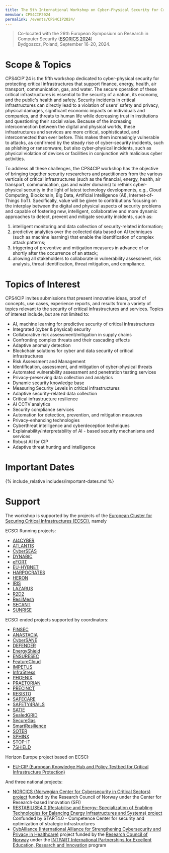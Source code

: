 ```yaml
---
title: The 5th International Workshop on Cyber-Physical Security for Critical Infrastructures Protection (CPS4CIP 2024)
menubar: CPS4CIP2024
permalink: /events/CPS4CIP2024/
---
```


<blockquote>
  Co-located with the 29th European Symposium on Research in Computer Security (<a href="https://esorics2024.org/">ESORICS 2024</a>)<br />
  Bydgoszcz, Poland, September 16-20, 2024.
</blockquote>

# Scope & Topics
CPS4CIP'24 is the fifth workshop dedicated to cyber-physical security for protecting critical infrastructures that support finance, energy, health, air transport, communication, gas, and water. The secure operation of these critical infrastructures is essential to the security of a nation, its economy, and the public's health and safety. Security incidents in critical infrastructures can directly lead to a violation of users’ safety and privacy, physical damages, significant economic impacts on individuals and companies, and threats to human life while decreasing trust in institutions and questioning their social value. Because of the increasing interconnection between the digital and physical worlds, these infrastructures and services are more critical, sophisticated, and interconnected than ever before. This makes them increasingly vulnerable to attacks, as confirmed by the steady rise of cyber-security incidents, such as phishing or ransomware, but also cyber-physical incidents, such as physical violation of devices or facilities in conjunction with malicious cyber activities.

To address all these challenges, the CPS4CIP workshop has the objective of bringing together security researchers and practitioners from the various verticals of critical infrastructures (such as the financial, energy, health, air transport, communication, gas and water domains) to rethink cyber-
physical security in the light of latest technology developments, e.g., Cloud Computing, Blockchain, Big Data, Artificial Intelligence (AI), Internet-of-Things (IoT). Specifically, value will be given to contributions focusing on the interplay between the digital and physical aspects of security problems and capable of fostering new, intelligent, collaborative and more dynamic approaches to detect, prevent and mitigate security incidents, such as:

1. intelligent monitoring and data collection of security-related information;
1. predictive analytics over the collected data based on AI techniques (such as machine learning) that enable the identification of complex attack patterns;
1. triggering of preventive and mitigation measures in advance of or shortly after the occurrence of an attack;
1. allowing all stakeholders to collaborate in vulnerability assessment, risk analysis, threat identification, threat mitigation, and compliance.

# Topics of Interest
CPS4CIP invites submissions that present innovative ideas, proof of concepts, use cases, experience reports, and results from a variety of topics relevant to the security of critical infrastructures and services. Topics of interest include, but are not limited to:
- AI, machine learning for predictive security of critical infrastructures
- Integrated (cyber & physical) security
- Collaborative risk assessment/mitigation in supply chains
- Confronting complex threats and their cascading effects
- Adaptive anomaly detection
- Blockchain solutions for cyber and data security of critical infrastructures
- Risk Assessment and Management
- Identification, assessment, and mitigation of cyber-physical threats
- Automated vulnerability assessment and penetration testing services
- Privacy-preserving data collection and analytics
- Dynamic security knowledge base
- Measuring Security Levels in critical infrastructures
- Adaptive security-related data collection
- Critical infrastructure resilience
- AI CCTV analytics
- Security compliance services
- Automation for detection, prevention, and mitigation measures
- Privacy-enhancing technologies
- Cyberthreat intelligence and cyberdeception techniques
- Explainability/interpretability of AI - based security mechanisms and services
- Robust AI for CIP
- Adaptive threat hunting and intelligence

# Important Dates
{% include_relative includes/important-dates.md %}

# Support
The workshop is supported by the projects of the [European Cluster for Securing Critical Infrastructures (ECSCI)](https://www.finsec-project.eu/ecsci), namely

ECSCI Running projects:
- [AI4CYBER](https://ai4cyber.eu/)
- [ATLANTIS](https://www.atlantis-horizon.eu/)
- [CyberSEAS](https://cyberseas.eu/)
- [DYNABIC](https://dynabic.eu/)
- [eFORT](https://efort-project.eu/)
- [EU-HYBNET](https://euhybnet.eu/)
- [HARPOCRATES](https://harpocrates-project.eu/)
- [HERON](https://www.heron-h2020.eu/)
- [IRIS](https://www.iris-h2020.eu/)
- [LAZARUS](https://lazarus-he.eu/)
- [R2D2](https://r2d2project.eu/)
- [ResilMesh](https://www.resilmesh.eu/)
- [SECANT](https://secant-project.eu/)
- [SUNRISE](https://sunrise-europe.eu/)

ECSCI ended projects supported by coordinators:
- [FINSEC](https://www.finsec-project.eu)
- [ANASTACIA](http://www.anastacia-h2020.eu/)
- [CyberSANE](https://www.cybersane-project.eu/)
- [DEFENDER](https://defender-project.eu/)
- [EnergyShield](https://energy-shield.eu/)
- [ENSURESEC](http://www.ensuresec.eu/)
- [FeatureCloud](https://featurecloud.eu/)
- [IMPETUS](https://www.impetus-project.eu/)
- [InfraStress](https://www.infrastress.eu/)
- [PHOENIX](https://phoenix-h2020.eu/)
- [PRAETORIAN](https://praetorian-h2020.eu/)
- [PRECINCT](https://www.precinct.info/en/)
- [RESISTO](http://www.resistoproject.eu/)
- [SAFECARE](https://www.safecare-project.eu/)
- [SAFETY4RAILS](https://safety4rails.eu/)
- [SATIE](http://satie-h2020.eu)
- [SealedGRID](https://www.sgrid.eu/)
- [SecureGas](https://www.securegas-project.eu/)
- [SmartResilience](http://www.smartresilience.eu-vri.eu)
- [SOTER](https://soterproject.eu/)
- [SPHINX](https://sphinx-project.eu/)
- [STOP-IT](https://stop-it-project.eu/)
- [7SHIELD](https://www.7shield.eu/)

Horizon Europe project based on ECSCI:
- [EU-CIP (European Knowledge Hub and Policy Testbed for Critical Infrastructure Protection)](https://www.eucip.eu)

And three national projects:
- [NORCICS (Norwegian Center for Cybersecurity in Critical Sectors) project](https://www.ntnu.edu/norcics) funded by the Research Council of Norway under the Center for Research-based Innovation (SFI)
- [RESTABILISE4.0 (Restabilise and Energy: Specialization of Enabling Technologies for Balancing Energy Infrastructures and Systems) project](http://www.restabilise4-0.it/) Confunded by START4.0 - Competence Center for security and optimization of strategic infrastructures
- [CybAlliance (International Alliance for Strengthening Cybersecurity and Privacy in Healthcare)](https://nr.no/en/projects/kompetanseheving-for-okt-digital-sikkerhet-i-helsevesenet/) project funded by the [Research Council of Norway](https://www.forskningsradet.no/en/) under the [INTPART International Partnerships for Excellent Education, Research and Innovation](https://www.forskningsradet.no/en/call-for-proposals/2022/intpart-international-partnerships/) program